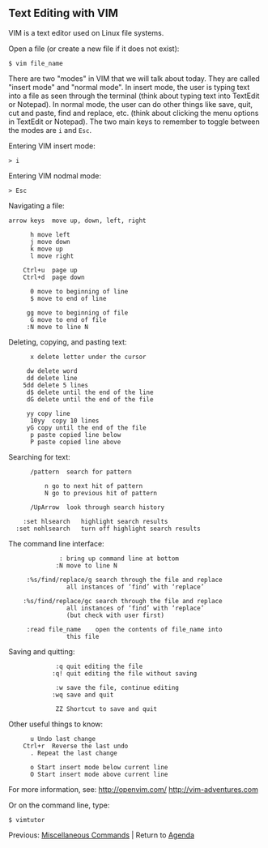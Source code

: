 ## Text Editing with VIM

VIM is a text editor used on Linux file systems.

Open a file (or create a new file if it does not exist):
```
$ vim file_name
```

There are two "modes" in VIM that we will talk about today. They are called "insert mode" and "normal mode". In insert mode, the user is typing text into a file as seen through the terminal (think about typing text into TextEdit or Notepad). In normal mode, the user can do other things like save, quit, cut and paste, find and replace, etc. (think about clicking the menu options in TextEdit or Notepad). The two main keys to remember to toggle between the modes are `i` and `Esc`.

Entering VIM insert mode:
```
> i
```

Entering VIM nodmal mode:
```
> Esc
```

Navigating a file:
```
arrow keys	move up, down, left, right

	  h	move left
	  j	move down
	  k	move up
	  l	move right

    Ctrl+u	page up
    Ctrl+d	page down

	  0	move to beginning of line
	  $	move to end of line

	 gg	move to beginning of file
	  G	move to end of file
	 :N	move to line N
```

Deleting, copying, and pasting text:
```
	  x	delete letter under the cursor

	 dw	delete word
	 dd	delete line
	5dd	delete 5 lines
	 d$	delete until the end of the line
	 dG	delete until the end of the file

	 yy	copy line
      10yy	copy 10 lines
	 yG	copy until the end of the file
	  p	paste copied line below
	  P	paste copied line above
```

Searching for text:
```
	  /pattern	search for pattern

		  n	go to next hit of pattern
		  N	go to previous hit of pattern

	  /UpArrow	look through search history

    :set hlsearch	highlight search results
  :set nohlsearch	turn off highlight search results
```

The command line interface:
```
			  :	bring up command line at bottom
			 :N	move to line N

     :%s/find/replace/g	search through the file and replace
				all instances of ‘find’ with ‘replace’

    :%s/find/replace/gc	search through the file and replace
				all instances of ‘find’ with ‘replace’
				(but check with user first)

	 :read file_name	open the contents of file_name into
				this file
```


Saving and quitting:
```
			 :q	quit editing the file
			:q!	quit editing the file without saving

			 :w	save the file, continue editing
			:wq	save and quit

			 ZZ	Shortcut to save and quit
```


Other useful things to know:
```
	  u	Undo last change
    Ctrl+r	Reverse the last undo
	  .	Repeat the last change

	  o	Start insert mode below current line
	  O	Start insert mode above current line
```

For more information, see:
http://openvim.com/
http://vim-adventures.com

Or on the command line, type:
```
$ vimtutor
```



Previous: [Miscellaneous Commands](intro_to_linux_07.md) | Return to [Agenda](../index.md)

